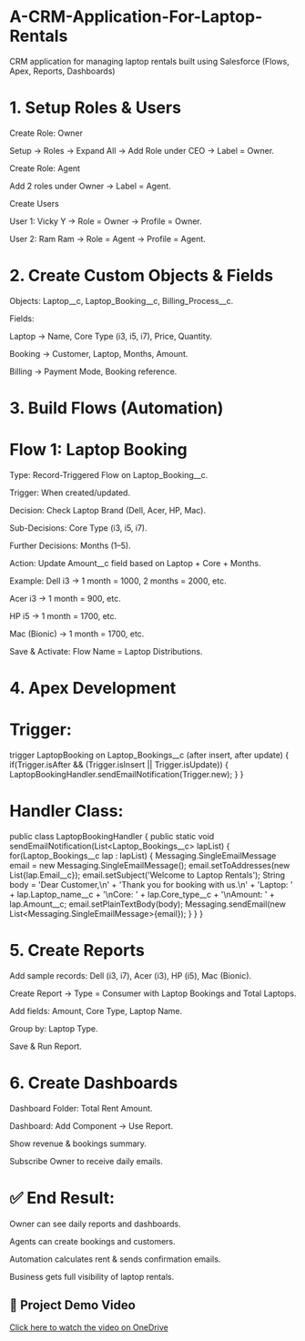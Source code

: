 # A-CRM-Application-For-Laptop-Rentals
CRM application for managing laptop rentals built using Salesforce (Flows, Apex, Reports, Dashboards)
# 1. Setup Roles & Users

Create Role: Owner

Setup → Roles → Expand All → Add Role under CEO → Label = Owner.

Create Role: Agent

Add 2 roles under Owner → Label = Agent.

Create Users

User 1: Vicky Y → Role = Owner → Profile = Owner.

User 2: Ram Ram → Role = Agent → Profile = Agent.

# 2. Create Custom Objects & Fields

Objects: Laptop__c, Laptop_Booking__c, Billing_Process__c.

Fields:

Laptop → Name, Core Type (i3, i5, i7), Price, Quantity.

Booking → Customer, Laptop, Months, Amount.

Billing → Payment Mode, Booking reference.

# 3. Build Flows (Automation)

# Flow 1: Laptop Booking

Type: Record-Triggered Flow on Laptop_Booking__c.

Trigger: When created/updated.

Decision: Check Laptop Brand (Dell, Acer, HP, Mac).

Sub-Decisions: Core Type (i3, i5, i7).

Further Decisions: Months (1–5).

Action: Update Amount__c field based on Laptop + Core + Months.

Example: Dell i3 → 1 month = 1000, 2 months = 2000, etc.

Acer i3 → 1 month = 900, etc.

HP i5 → 1 month = 1700, etc.

Mac (Bionic) → 1 month = 1700, etc.

Save & Activate: Flow Name = Laptop Distributions.

# 4. Apex Development

# Trigger:

trigger LaptopBooking on Laptop_Bookings__c (after insert, after update) {
    if(Trigger.isAfter && (Trigger.isInsert || Trigger.isUpdate)) {
        LaptopBookingHandler.sendEmailNotification(Trigger.new);
    }
}


# Handler Class:

public class LaptopBookingHandler {
    public static void sendEmailNotification(List<Laptop_Bookings__c> lapList) {
        for(Laptop_Bookings__c lap : lapList) {
            Messaging.SingleEmailMessage email = new Messaging.SingleEmailMessage();
            email.setToAddresses(new List<String>{lap.Email__c});
            email.setSubject('Welcome to Laptop Rentals');
            String body = 'Dear Customer,\n' +
                          'Thank you for booking with us.\n' +
                          'Laptop: ' + lap.Laptop_name__c +
                          '\nCore: ' + lap.Core_type__c +
                          '\nAmount: ' + lap.Amount__c;
            email.setPlainTextBody(body);
            Messaging.sendEmail(new List<Messaging.SingleEmailMessage>{email});
        }
    }
}

# 5. Create Reports

Add sample records: Dell (i3, i7), Acer (i3), HP (i5), Mac (Bionic).

Create Report → Type = Consumer with Laptop Bookings and Total Laptops.

Add fields: Amount, Core Type, Laptop Name.

Group by: Laptop Type.

Save & Run Report.

# 6. Create Dashboards

Dashboard Folder: Total Rent Amount.

Dashboard: Add Component → Use Report.

Show revenue & bookings summary.

Subscribe Owner to receive daily emails.

# ✅ End Result:

Owner can see daily reports and dashboards.

Agents can create bookings and customers.

Automation calculates rent & sends confirmation emails.

Business gets full visibility of laptop rentals.
## 🎥 Project Demo Video

[Click here to watch the video on OneDrive](https://1drv.ms/v/c/c818c6e560802203/ES6Vfqn6RPtHuf98dCJx2ToBELwGoMX5n6XVwvNDUXAuDA?e=ecpfxe)

